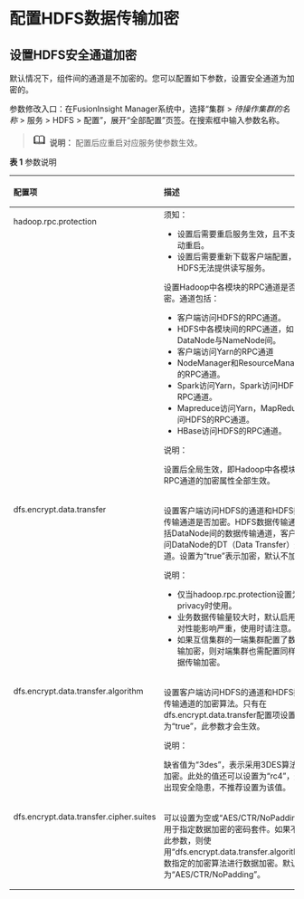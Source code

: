 # 配置HDFS数据传输加密<a name="admin_guide_000282"></a>

## 设置HDFS安全通道加密<a name="zh-cn_topic_0263899407_sfe6311ba7b3341a6b4950c8bf6fd6646"></a>

默认情况下，组件间的通道是不加密的。您可以配置如下参数，设置安全通道为加密的。

参数修改入口：在FusionInsight Manager系统中，选择“集群 \>  _待操作集群的名称_  \> 服务 \> HDFS \> 配置”，展开“全部配置”页签。在搜索框中输入参数名称。

>![](public_sys-resources/icon-note.gif) **说明：** 
>配置后应重启对应服务使参数生效。

**表 1**  参数说明

<a name="zh-cn_topic_0263899407_zh-cn_topic_0046736712_table11673056"></a>
<table><thead align="left"><tr id="zh-cn_topic_0263899407_zh-cn_topic_0046736712_row42803771"><th class="cellrowborder" valign="top" width="30.61%" id="mcps1.2.4.1.1"><p id="zh-cn_topic_0263899407_zh-cn_topic_0046736712_p44553466"><a name="zh-cn_topic_0263899407_zh-cn_topic_0046736712_p44553466"></a><a name="zh-cn_topic_0263899407_zh-cn_topic_0046736712_p44553466"></a>配置项</p>
</th>
<th class="cellrowborder" valign="top" width="46.94%" id="mcps1.2.4.1.2"><p id="zh-cn_topic_0263899407_zh-cn_topic_0046736712_p52061026"><a name="zh-cn_topic_0263899407_zh-cn_topic_0046736712_p52061026"></a><a name="zh-cn_topic_0263899407_zh-cn_topic_0046736712_p52061026"></a>描述</p>
</th>
<th class="cellrowborder" valign="top" width="22.45%" id="mcps1.2.4.1.3"><p id="zh-cn_topic_0263899407_zh-cn_topic_0046736712_p56193562"><a name="zh-cn_topic_0263899407_zh-cn_topic_0046736712_p56193562"></a><a name="zh-cn_topic_0263899407_zh-cn_topic_0046736712_p56193562"></a>默认值</p>
</th>
</tr>
</thead>
<tbody><tr id="zh-cn_topic_0263899407_zh-cn_topic_0046736712_row55384650"><td class="cellrowborder" valign="top" width="30.61%" headers="mcps1.2.4.1.1 "><p id="zh-cn_topic_0263899407_zh-cn_topic_0046736712_p56971675"><a name="zh-cn_topic_0263899407_zh-cn_topic_0046736712_p56971675"></a><a name="zh-cn_topic_0263899407_zh-cn_topic_0046736712_p56971675"></a>hadoop.rpc.protection</p>
</td>
<td class="cellrowborder" valign="top" width="46.94%" headers="mcps1.2.4.1.2 "><div class="notice" id="zh-cn_topic_0263899407_note1537703014317"><a name="zh-cn_topic_0263899407_note1537703014317"></a><a name="zh-cn_topic_0263899407_note1537703014317"></a><span class="noticetitle"> 须知： </span><div class="noticebody"><a name="zh-cn_topic_0263899407_ul1950212178439"></a><a name="zh-cn_topic_0263899407_ul1950212178439"></a><ul id="zh-cn_topic_0263899407_ul1950212178439"><li>设置后需要重启服务生效，且不支持滚动重启。</li><li>设置后需要重新下载客户端配置，否则HDFS无法提供读写服务。</li></ul>
</div></div>
<p id="zh-cn_topic_0263899407_zh-cn_topic_0046736712_p51302964"><a name="zh-cn_topic_0263899407_zh-cn_topic_0046736712_p51302964"></a><a name="zh-cn_topic_0263899407_zh-cn_topic_0046736712_p51302964"></a>设置Hadoop中各模块的RPC通道是否加密。通道包括：</p>
<a name="zh-cn_topic_0263899407_zh-cn_topic_0046736712_ul59073500"></a><a name="zh-cn_topic_0263899407_zh-cn_topic_0046736712_ul59073500"></a><ul id="zh-cn_topic_0263899407_zh-cn_topic_0046736712_ul59073500"><li>客户端访问HDFS的RPC通道。</li><li>HDFS中各模块间的RPC通道，如DataNode与NameNode间。</li><li>客户端访问Yarn的RPC通道</li><li>NodeManager和ResourceManager间的RPC通道。</li><li>Spark访问Yarn，Spark访问HDFS的RPC通道。</li><li>Mapreduce访问Yarn，MapReduce访问HDFS的RPC通道。</li><li>HBase访问HDFS的RPC通道。</li></ul>
<div class="note" id="zh-cn_topic_0263899407_zh-cn_topic_0046736712_note4893323"><a name="zh-cn_topic_0263899407_zh-cn_topic_0046736712_note4893323"></a><a name="zh-cn_topic_0263899407_zh-cn_topic_0046736712_note4893323"></a><span class="notetitle"> 说明： </span><div class="notebody"><p class="textintable" id="zh-cn_topic_0263899407_p154556399431"><a name="zh-cn_topic_0263899407_p154556399431"></a><a name="zh-cn_topic_0263899407_p154556399431"></a>设置后全局生效，即Hadoop中各模块的RPC通道的加密属性全部生效。</p>
</div></div>
</td>
<td class="cellrowborder" valign="top" width="22.45%" headers="mcps1.2.4.1.3 "><a name="zh-cn_topic_0263899407_ul126721846184612"></a><a name="zh-cn_topic_0263899407_ul126721846184612"></a><ul id="zh-cn_topic_0263899407_ul126721846184612"><li>安全模式：privacy</li><li>普通模式：authentication</li></ul>
<div class="note" id="zh-cn_topic_0263899407_zh-cn_topic_0046736712_note27061374"><a name="zh-cn_topic_0263899407_zh-cn_topic_0046736712_note27061374"></a><a name="zh-cn_topic_0263899407_zh-cn_topic_0046736712_note27061374"></a><span class="notetitle"> 说明： </span><div class="notebody"><a name="zh-cn_topic_0263899407_zh-cn_topic_0046736712_ul42225780"></a><a name="zh-cn_topic_0263899407_zh-cn_topic_0046736712_ul42225780"></a><ul id="zh-cn_topic_0263899407_zh-cn_topic_0046736712_ul42225780"><li>“authentication”：只进行认证，不加密。</li><li>“integrity”：进行认证和一致性校验。</li><li>“privacy”：进行认证、一致性校验、加密。</li></ul>
</div></div>
</td>
</tr>
<tr id="zh-cn_topic_0263899407_zh-cn_topic_0046736712_row17957024"><td class="cellrowborder" valign="top" width="30.61%" headers="mcps1.2.4.1.1 "><p id="zh-cn_topic_0263899407_zh-cn_topic_0046736712_p45232806"><a name="zh-cn_topic_0263899407_zh-cn_topic_0046736712_p45232806"></a><a name="zh-cn_topic_0263899407_zh-cn_topic_0046736712_p45232806"></a>dfs.encrypt.data.transfer</p>
</td>
<td class="cellrowborder" valign="top" width="46.94%" headers="mcps1.2.4.1.2 "><p id="zh-cn_topic_0263899407_zh-cn_topic_0046736712_p39978669"><a name="zh-cn_topic_0263899407_zh-cn_topic_0046736712_p39978669"></a><a name="zh-cn_topic_0263899407_zh-cn_topic_0046736712_p39978669"></a>设置客户端访问HDFS的通道和HDFS数据传输通道是否加密。HDFS数据传输通道包括DataNode间的数据传输通道，客户端访问DataNode的DT（Data Transfer）通道。设置为“true”表示加密，默认不加密。</p>
<div class="note" id="zh-cn_topic_0263899407_zh-cn_topic_0046736712_note24263704"><a name="zh-cn_topic_0263899407_zh-cn_topic_0046736712_note24263704"></a><a name="zh-cn_topic_0263899407_zh-cn_topic_0046736712_note24263704"></a><span class="notetitle"> 说明： </span><div class="notebody"><a name="zh-cn_topic_0263899407_zh-cn_topic_0046736712_ul17046748"></a><a name="zh-cn_topic_0263899407_zh-cn_topic_0046736712_ul17046748"></a><ul id="zh-cn_topic_0263899407_zh-cn_topic_0046736712_ul17046748"><li>仅当hadoop.rpc.protection设置为privacy时使用。</li><li>业务数据传输量较大时，默认启用加密对性能影响严重，使用时请注意。</li><li>如果互信集群的一端集群配置了数据传输加密，则对端集群也需配置同样的数据传输加密。</li></ul>
</div></div>
</td>
<td class="cellrowborder" valign="top" width="22.45%" headers="mcps1.2.4.1.3 "><p id="zh-cn_topic_0263899407_zh-cn_topic_0046736712_p40351445"><a name="zh-cn_topic_0263899407_zh-cn_topic_0046736712_p40351445"></a><a name="zh-cn_topic_0263899407_zh-cn_topic_0046736712_p40351445"></a>false</p>
</td>
</tr>
<tr id="zh-cn_topic_0263899407_zh-cn_topic_0046736712_row27618686"><td class="cellrowborder" valign="top" width="30.61%" headers="mcps1.2.4.1.1 "><p id="zh-cn_topic_0263899407_zh-cn_topic_0046736712_p22521054"><a name="zh-cn_topic_0263899407_zh-cn_topic_0046736712_p22521054"></a><a name="zh-cn_topic_0263899407_zh-cn_topic_0046736712_p22521054"></a>dfs.encrypt.data.transfer.algorithm</p>
</td>
<td class="cellrowborder" valign="top" width="46.94%" headers="mcps1.2.4.1.2 "><p id="zh-cn_topic_0263899407_zh-cn_topic_0046736712_p12266058"><a name="zh-cn_topic_0263899407_zh-cn_topic_0046736712_p12266058"></a><a name="zh-cn_topic_0263899407_zh-cn_topic_0046736712_p12266058"></a>设置客户端访问HDFS的通道和HDFS数据传输通道的加密算法。只有在dfs.encrypt.data.transfer配置项设置为“true”，此参数才会生效。</p>
<div class="note" id="zh-cn_topic_0263899407_zh-cn_topic_0046736712_note43285665"><a name="zh-cn_topic_0263899407_zh-cn_topic_0046736712_note43285665"></a><a name="zh-cn_topic_0263899407_zh-cn_topic_0046736712_note43285665"></a><span class="notetitle"> 说明： </span><div class="notebody"><p class="textintable" id="zh-cn_topic_0263899407_zh-cn_topic_0046736712_p54026667"><a name="zh-cn_topic_0263899407_zh-cn_topic_0046736712_p54026667"></a><a name="zh-cn_topic_0263899407_zh-cn_topic_0046736712_p54026667"></a>缺省值为“3des”，表示采用3DES算法进行加密。此处的值还可以设置为“rc4”，避免出现安全隐患，不推荐设置为该值。</p>
</div></div>
</td>
<td class="cellrowborder" valign="top" width="22.45%" headers="mcps1.2.4.1.3 "><p id="zh-cn_topic_0263899407_zh-cn_topic_0046736712_p14083945"><a name="zh-cn_topic_0263899407_zh-cn_topic_0046736712_p14083945"></a><a name="zh-cn_topic_0263899407_zh-cn_topic_0046736712_p14083945"></a>3des</p>
</td>
</tr>
<tr id="zh-cn_topic_0263899407_zh-cn_topic_0046736712_row59646646"><td class="cellrowborder" valign="top" width="30.61%" headers="mcps1.2.4.1.1 "><p id="zh-cn_topic_0263899407_zh-cn_topic_0046736712_p66649034"><a name="zh-cn_topic_0263899407_zh-cn_topic_0046736712_p66649034"></a><a name="zh-cn_topic_0263899407_zh-cn_topic_0046736712_p66649034"></a>dfs.encrypt.data.transfer.cipher.suites</p>
</td>
<td class="cellrowborder" valign="top" width="46.94%" headers="mcps1.2.4.1.2 "><p id="zh-cn_topic_0263899407_zh-cn_topic_0046736712_p29862637"><a name="zh-cn_topic_0263899407_zh-cn_topic_0046736712_p29862637"></a><a name="zh-cn_topic_0263899407_zh-cn_topic_0046736712_p29862637"></a>可以设置为空或“AES/CTR/NoPadding”，用于指定数据加密的密码套件。如果不指定此参数，则使用“dfs.encrypt.data.transfer.algorithm”参数指定的加密算法进行数据加密。默认值为<span class="filepath" id="zh-cn_topic_0263899407_filepath5082750992652"><a name="zh-cn_topic_0263899407_filepath5082750992652"></a><a name="zh-cn_topic_0263899407_filepath5082750992652"></a>“AES/CTR/NoPadding”</span>。</p>
</td>
<td class="cellrowborder" valign="top" width="22.45%" headers="mcps1.2.4.1.3 "><p id="zh-cn_topic_0263899407_zh-cn_topic_0046736712_p2954570"><a name="zh-cn_topic_0263899407_zh-cn_topic_0046736712_p2954570"></a><a name="zh-cn_topic_0263899407_zh-cn_topic_0046736712_p2954570"></a>AES/CTR/NoPadding</p>
</td>
</tr>
</tbody>
</table>

